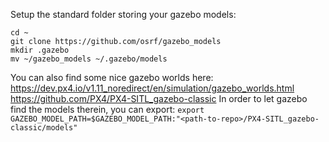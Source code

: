 
Setup the standard folder storing your gazebo models:
```
cd ~
git clone https://github.com/osrf/gazebo_models 
mkdir .gazebo
mv ~/gazebo_models ~/.gazebo/models
```

You can also find some nice gazebo worlds here:
https://dev.px4.io/v1.11_noredirect/en/simulation/gazebo_worlds.html 
https://github.com/PX4/PX4-SITL_gazebo-classic 
In order to let gazebo find the models therein, you can export: 
`export GAZEBO_MODEL_PATH=$GAZEBO_MODEL_PATH:"<path-to-repo>/PX4-SITL_gazebo-classic/models"`